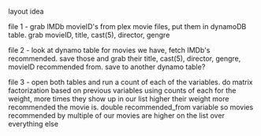 layout idea

file 1 - grab IMDb movieID's from plex movie files, put them in dynamoDB table. grab movieID, title, cast(5), director, gengre

file 2 - look at dynamo table for movies we have, fetch IMDb's recommended. save those and grab their title, cast(5), director, gengre, movieID recommended from. save to another dynamo table?

file 3 - open both tables and run a count of each of the variables. do matrix factorization based on previous variables using counts of each for the weight, more times they show up in our list higher their weight more recommended the movie is. double recommended_from variable so movies recommended by multiple of our movies are higher on the list over everything else
